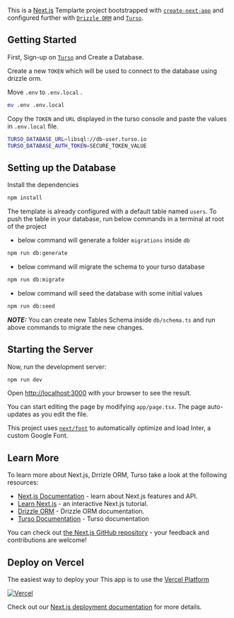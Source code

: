 This is a [Next.js](https://nextjs.org/) Templarte project bootstrapped with [`create-next-app`](https://github.com/vercel/next.js/tree/canary/packages/create-next-app) and configured further with [`Drizzle ORM`](https://orm.drizzle.team) and [`Turso`](https://turso.tech/).

## Getting Started

First, Sign-up on [`Turso`](https://accounts.turso.tech/sign-in?webui=true) and Create a Database.

Create a new `TOKEN` which will be used to connect to the database using drizzle orm.

Move `.env` to `.env.local` .

```bash
mv .env .env.local
```

Copy the `TOKEN` and `URL` displayed in the turso console and paste the values in `.env.local` file.

```bash
TURSO_DATABASE_URL=libsql://db-user.turso.io
TURSO_DATABASE_AUTH_TOKEN=SECURE_TOKEN_VALUE
```

## Setting up the Database

Install the dependencies

```bash
npm install
```

The template is already configured with a default table named `users`. To push the table in your database, run below commands in a terminal at root of the project

- below command will generate a folder `migrations` inside `db`

```bash
npm run db:generate
```

- below command will migrate the schema to your turso database

```bash
npm run db:migrate
```

- below command will seed the database with some initial values

```bash
npm run db:seed
```

**_NOTE:_** You can create new Tables Schema inside `db/schema.ts` and run above commands to migrate the new changes.

## Starting the Server

Now, run the development server:

```bash
npm run dev
```

Open [http://localhost:3000](http://localhost:3000) with your browser to see the result.

You can start editing the page by modifying `app/page.tsx`. The page auto-updates as you edit the file.

This project uses [`next/font`](https://nextjs.org/docs/basic-features/font-optimization) to automatically optimize and load Inter, a custom Google Font.

## Learn More

To learn more about Next.js, Drrizle ORM, Turso take a look at the following resources:

- [Next.js Documentation](https://nextjs.org/docs) - learn about Next.js features and API.
- [Learn Next.js](https://nextjs.org/learn) - an interactive Next.js tutorial.
- [Drizzle ORM](https://orm.drizzle.team/docs/overview) - Drizzle ORM documentation.
- [Turso Documentation](https://docs.turso.tech/introduction) - Turso documentation

You can check out [the Next.js GitHub repository](https://github.com/vercel/next.js/) - your feedback and contributions are welcome!

## Deploy on Vercel

The easiest way to deploy your This app is to use the [Vercel Platform](https://vercel.com/)

[![Vercel](https://camo.githubusercontent.com/b9ff564d8c311812747f1aacea54cf703d850756f9179f9eff6899da20a701a2/68747470733a2f2f696d672e736869656c64732e696f2f62616467652f76657263656c2d2532333030303030302e7376673f7374796c653d666f722d7468652d6261646765266c6f676f3d76657263656c266c6f676f436f6c6f723d7768697465)](https://vercel.com/new/clone?s=https%3A%2F%2Fgithub.com%2FNavin-Jethwani-76%2Fnextjs-turso-drizzle-template&showOptionalTeamCreation=false)

Check out our [Next.js deployment documentation](https://nextjs.org/docs/deployment) for more details.

